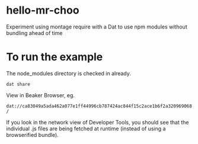 # hello-mr-choo
Experiment using montage require with a Dat to use npm modules without bundling ahead of time

# To run the example

The node_modules directory is checked in already.

`dat share`

View in Beaker Browser, eg.

`dat://ca83049a5ada462a077e1ff44996cb787424ac844f15c2ace1b6f2a320969068/`

If you look in the network view of Developer Tools, you should see that the individual .js files are being fetched
at runtime (instead of using a browserified bundle).

